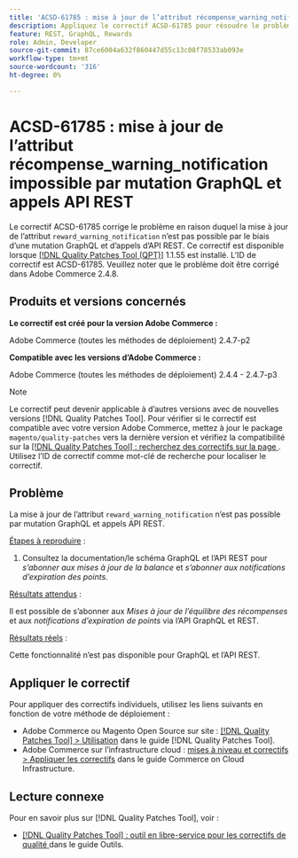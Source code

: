 ```yaml
---
title: 'ACSD-61785 : mise à jour de l’attribut récompense_warning_notification impossible par mutation GraphQL et appels API REST'
description: Appliquez le correctif ACSD-61785 pour résoudre le problème Adobe Commerce en raison duquel la mise à jour de l’attribut "récompense_warning_notification" n’est pas possible par le biais d’une mutation GraphQL et d’appels API REST.
feature: REST, GraphQL, Rewards
role: Admin, Developer
source-git-commit: 87ce6004a632f860447d55c13c08f78533ab093e
workflow-type: tm+mt
source-wordcount: '316'
ht-degree: 0%

---
```


# ACSD-61785 : mise à jour de l’attribut récompense_warning_notification impossible par mutation GraphQL et appels API REST

Le correctif ACSD-61785 corrige le problème en raison duquel la mise à jour de l’attribut `reward_warning_notification` n’est pas possible par le biais d’une mutation GraphQL et d’appels d’API REST. Ce correctif est disponible lorsque [[!DNL Quality Patches Tool (QPT)]](/help/tools/quality-patches-tool/quality-patches-tool-to-self-serve-quality-patches.md) 1.1.55 est installé. L’ID de correctif est ACSD-61785. Veuillez noter que le problème doit être corrigé dans Adobe Commerce 2.4.8.

## Produits et versions concernés

**Le correctif est créé pour la version Adobe Commerce :**

Adobe Commerce (toutes les méthodes de déploiement) 2.4.7-p2

**Compatible avec les versions d’Adobe Commerce :**

Adobe Commerce (toutes les méthodes de déploiement) 2.4.4 - 2.4.7-p3

>[!NOTE]
>
>Le correctif peut devenir applicable à d’autres versions avec de nouvelles versions [!DNL Quality Patches Tool]. Pour vérifier si le correctif est compatible avec votre version Adobe Commerce, mettez à jour le package `magento/quality-patches` vers la dernière version et vérifiez la compatibilité sur la [[!DNL Quality Patches Tool] : recherchez des correctifs sur la page ](https://experienceleague.adobe.com/tools/commerce-quality-patches/index.html). Utilisez l’ID de correctif comme mot-clé de recherche pour localiser le correctif.

## Problème

La mise à jour de l’attribut `reward_warning_notification` n’est pas possible par mutation GraphQL et appels API REST.

<u>Étapes à reproduire</u> :

1. Consultez la documentation/le schéma GraphQL et l’API REST pour *s’abonner aux mises à jour de la balance* et *s’abonner aux notifications d’expiration des points*.

<u>Résultats attendus</u> :

Il est possible de s’abonner aux *Mises à jour de l’équilibre des récompenses* et aux *notifications d’expiration de points* via l’API GraphQL et REST.

<u>Résultats réels</u> :

Cette fonctionnalité n’est pas disponible pour GraphQL et l’API REST.

## Appliquer le correctif

Pour appliquer des correctifs individuels, utilisez les liens suivants en fonction de votre méthode de déploiement :

* Adobe Commerce ou Magento Open Source sur site : [[!DNL Quality Patches Tool] > Utilisation](/help/tools/quality-patches-tool/usage.md) dans le guide [!DNL Quality Patches Tool].
* Adobe Commerce sur l’infrastructure cloud : [mises à niveau et correctifs > Appliquer les correctifs](https://experienceleague.adobe.com/docs/commerce-cloud-service/user-guide/develop/upgrade/apply-patches.html) dans le guide Commerce on Cloud Infrastructure.

## Lecture connexe

Pour en savoir plus sur [!DNL Quality Patches Tool], voir :

* [[!DNL Quality Patches Tool] : outil en libre-service pour les correctifs de qualité ](/help/tools/quality-patches-tool/quality-patches-tool-to-self-serve-quality-patches.md) dans le guide Outils.
